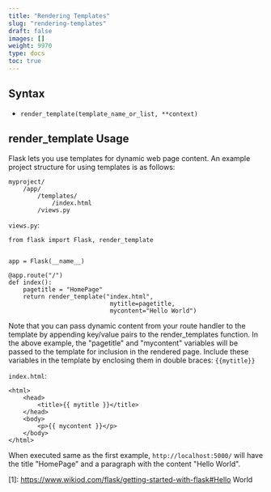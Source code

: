```yaml
---
title: "Rendering Templates"
slug: "rendering-templates"
draft: false
images: []
weight: 9970
type: docs
toc: true
---
```


## Syntax
- `render_template(template_name_or_list, **context)`

## render_template Usage
Flask lets you use templates for dynamic web page content. An example project structure for using templates is as follows:

    myproject/
        /app/
            /templates/
                /index.html
            /views.py

`views.py`:

    from flask import Flask, render_template


    app = Flask(__name__)
    
    @app.route("/")
    def index():
        pagetitle = "HomePage"
        return render_template("index.html",
                                mytitle=pagetitle,
                                mycontent="Hello World")

Note that you can pass dynamic content from your route handler to the template by appending key/value pairs to the render_templates function.  In the above example, the "pagetitle" and "mycontent" variables will be passed to the template for inclusion in the rendered page.  Include these variables in the template by enclosing them in double braces: `{{mytitle}}`

`index.html`:

    <html>
        <head>
            <title>{{ mytitle }}</title>
        </head>
        <body>
            <p>{{ mycontent }}</p>
        </body>
    </html>

When executed same as the first example, `http://localhost:5000/` will have the title "HomePage" and a paragraph with the content "Hello World".
    


  [1]: https://www.wikiod.com/flask/getting-started-with-flask#Hello World

